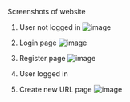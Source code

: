 Screenshots of website

1. User not logged in
![image](https://user-images.githubusercontent.com/127355581/233163111-83162327-64a8-4d94-aa32-a155f0cee529.png)

2. Login page
![image](https://user-images.githubusercontent.com/127355581/233206373-5245c53a-4e39-4efe-af15-f8c5348ba74e.png)


3. Register page
![image](https://user-images.githubusercontent.com/127355581/233205899-f5398e07-3b2d-4987-884c-096e21921cf0.png)

5. User logged in

4. Create new URL page
![image](https://user-images.githubusercontent.com/127355581/233178974-13ee29db-b34c-4086-a351-72ca8b0c8fe1.png)

